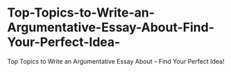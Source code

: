# Top-Topics-to-Write-an-Argumentative-Essay-About-Find-Your-Perfect-Idea-
Top Topics to Write an Argumentative Essay About – Find Your Perfect Idea!
